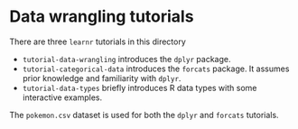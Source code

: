 # Data wrangling tutorials

There are three `learnr` tutorials in this directory 

- `tutorial-data-wrangling` introduces the `dplyr` package.
- `tutorial-categorical-data` introduces the `forcats` package. It assumes prior knowledge and familiarity with `dplyr`.
- `tutorial-data-types` briefly introduces R data types with some interactive examples.

The `pokemon.csv` dataset is used for both the `dplyr` and `forcats` tutorials.
